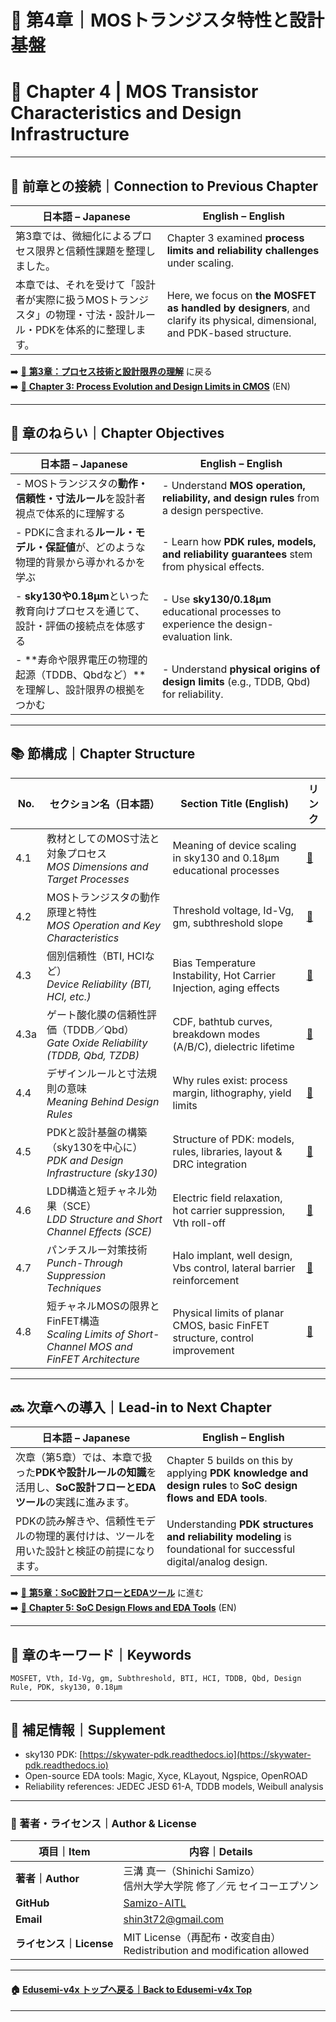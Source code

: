 # 📘 第4章｜MOSトランジスタ特性と設計基盤  
# 📘 Chapter 4 | MOS Transistor Characteristics and Design Infrastructure

---

## 🔄 前章との接続｜Connection to Previous Chapter

| 日本語 – Japanese                                                                                  | English – English                                                                                  |
|-----------------------------------------------------------------------------------------------------|------------------------------------------------------------------------------------------------------|
| 第3章では、微細化によるプロセス限界と信頼性課題を整理しました。                                     | Chapter 3 examined **process limits and reliability challenges** under scaling.                     |
| 本章では、それを受けて「設計者が実際に扱うMOSトランジスタ」の物理・寸法・設計ルール・PDKを体系的に整理します。 | Here, we focus on **the MOSFET as handled by designers**, and clarify its physical, dimensional, and PDK-based structure. |

➡️ [📘 **第3章：プロセス技術と設計限界の理解**](../chapter3_process_evolution/README.md) に戻る  
➡️ [📘 **Chapter 3: Process Evolution and Design Limits in CMOS**](../chapter3_process_evolution/README.md) (EN)

---

## 🎯 章のねらい｜Chapter Objectives

| 日本語 – Japanese                                                                                         | English – English                                                                                   |
|----------------------------------------------------------------------------------------------------------|------------------------------------------------------------------------------------------------------|
| - MOSトランジスタの**動作・信頼性・寸法ルール**を設計者視点で体系的に理解する                                      | - Understand **MOS operation, reliability, and design rules** from a design perspective.            |
| - PDKに含まれる**ルール・モデル・保証値**が、どのような物理的背景から導かれるかを学ぶ                              | - Learn how **PDK rules, models, and reliability guarantees** stem from physical effects.           |
| - **sky130や0.18µm**といった教育向けプロセスを通じて、設計・評価の接続点を体感する                                  | - Use **sky130/0.18µm** educational processes to experience the design-evaluation link.             |
| - **寿命や限界電圧の物理的起源（TDDB、Qbdなど）**を理解し、設計限界の根拠をつかむ                                 | - Understand **physical origins of design limits** (e.g., TDDB, Qbd) for reliability.               |

---

## 📚 節構成｜Chapter Structure

| No. | セクション名（日本語）                                                                 | Section Title (English)                                                   | リンク |
|-----|-----------------------------------------------------------------------------------------|---------------------------------------------------------------------------|--------|
| 4.1 | 教材としてのMOS寸法と対象プロセス<br>_MOS Dimensions and Target Processes_             | Meaning of device scaling in sky130 and 0.18µm educational processes      | [📎](4.1_mos_dimension_and_target.md) |
| 4.2 | MOSトランジスタの動作原理と特性<br>_MOS Operation and Key Characteristics_             | Threshold voltage, Id-Vg, gm, subthreshold slope                          | [📎](4.2_mos_characteristics.md) |
| 4.3 | 個別信頼性（BTI, HCIなど）<br>_Device Reliability (BTI, HCI, etc.)_                    | Bias Temperature Instability, Hot Carrier Injection, aging effects       | [📎](4.3_reliability_effects.md) |
| 4.3a| ゲート酸化膜の信頼性評価（TDDB／Qbd）<br>_Gate Oxide Reliability (TDDB, Qbd, TZDB)_    | CDF, bathtub curves, breakdown modes (A/B/C), dielectric lifetime         | [📎](4.3a_gate_oxide_reliability.md) |
| 4.4 | デザインルールと寸法規則の意味<br>_Meaning Behind Design Rules_                        | Why rules exist: process margin, lithography, yield limits               | [📎](4.4_design_rules.md) |
| 4.5 | PDKと設計基盤の構築（sky130を中心に）<br>_PDK and Design Infrastructure (sky130)_     | Structure of PDK: models, rules, libraries, layout & DRC integration      | [📎](4.5_pdk_and_design_infra.md) |
4.6 | LDD構造と短チャネル効果（SCE）<br>_LDD Structure and Short Channel Effects (SCE)_      | Electric field relaxation, hot carrier suppression, Vth roll-off          | [📎](4.6_LDD_and_SCE.md) |
| 4.7 | パンチスルー対策技術<br>_Punch-Through Suppression Techniques_                          | Halo implant, well design, Vbs control, lateral barrier reinforcement     | [📎](4.7_Punchthrough.md) |
| 4.8 | 短チャネルMOSの限界とFinFET構造<br>_Scaling Limits of Short-Channel MOS and FinFET Architecture_ | Physical limits of planar CMOS, basic FinFET structure, control improvement | [📎](4.8_scaling_limits_and_finfet.md) |

---

## 🔜 次章への導入｜Lead-in to Next Chapter

| 日本語 – Japanese                                                                                          | English – English                                                                                             |
|-------------------------------------------------------------------------------------------------------------|---------------------------------------------------------------------------------------------------------------|
| 次章（第5章）では、本章で扱った**PDKや設計ルールの知識**を活用し、**SoC設計フローとEDAツール**の実践に進みます。 | Chapter 5 builds on this by applying **PDK knowledge and design rules** to **SoC design flows and EDA tools**. |
| PDKの読み解きや、信頼性モデルの物理的裏付けは、ツールを用いた設計と検証の前提になります。                        | Understanding **PDK structures and reliability modeling** is foundational for successful digital/analog design. |

➡️ [📘 **第5章：SoC設計フローとEDAツール**](../chapter5_soc_design_flow/README.md) に進む  
➡️ [📘 **Chapter 5: SoC Design Flows and EDA Tools**](../chapter5_soc_design_flow/README.md) (EN)

---

## 🧩 章のキーワード｜Keywords

```
MOSFET, Vth, Id-Vg, gm, Subthreshold, BTI, HCI, TDDB, Qbd, Design Rule, PDK, sky130, 0.18µm
```

---

## 📌 補足情報｜Supplement

- sky130 PDK: [https://skywater-pdk.readthedocs.io](https://skywater-pdk.readthedocs.io)  
- Open-source EDA tools: Magic, Xyce, KLayout, Ngspice, OpenROAD  
- Reliability references: JEDEC JESD 61-A, TDDB models, Weibull analysis  

---

### 👤 著者・ライセンス｜Author & License

| 項目｜Item | 内容｜Details |
|------------|----------------------------|
| **著者｜Author** | 三溝 真一（Shinichi Samizo）<br>信州大学大学院 修了／元 セイコーエプソン |
| **GitHub** | [Samizo-AITL](https://github.com/Samizo-AITL) |
| **Email** | [shin3t72@gmail.com](mailto:shin3t72@gmail.com) |
| **ライセンス｜License** | MIT License（再配布・改変自由）<br>Redistribution and modification allowed |

---

#### 🏠 [Edusemi-v4x トップへ戻る｜Back to Edusemi-v4x Top](../README.md)

---
